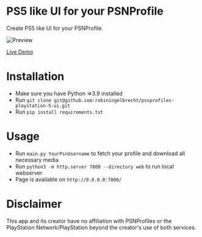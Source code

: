 # PS5 like UI for your PSNProfile

Create PS5 like UI for your PSNProfile. 

![Preview](https://github.com/robiningelbrecht/psnprofiles-playstation-5-ui/raw/master/web/assets/images/preview.png "Preview")

[Live Demo](https://psnprofiles-playstation-5-ui.robiningelbrecht.be/)

# Installation

* Make sure you have Python =>3.9 installed
* Run `git clone git@github.com:robiningelbrecht/psnprofiles-playstation-5-ui.git`
* Run `pip install requirements.txt`

# Usage

* Run `main.py YourPsnUsername` to fetch your profile and download all necessary media
* Run `python3 -m http.server 7800 --directory web` to run local webserver
* Page is available on `http://0.0.0.0:7800/`
 
# Disclaimer

This app and its creator have no affiliation with PSNProfiles or the PlayStation Network/PlayStation beyond the creator's use of both services.

